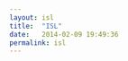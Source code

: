 ```yaml
---
layout: isl
title:  "ISL"
date:   2014-02-09 19:49:36
permalink: isl
---
```


<div id="container">
	<svg id="svg" viewBox="0 0 1440 900"></svg>
</div>



<script>
	// var stoplight = Snap('#Layer_1')
</script>